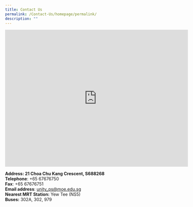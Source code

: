```yaml
---
title: Contact Us
permalink: /Contact-Us/homepage/permalink/
description: ""
---
```

<iframe loading="lazy" allowfullscreen="" style="border:0;" height="450" width="600" src="https://www.google.com/maps/embed?pb=!1m18!1m12!1m3!1d3988.621791539884!2d103.7451013140444!3d1.4032449989765954!2m3!1f0!2f0!3f0!3m2!1i1024!2i768!4f13.1!3m3!1m2!1s0x31da121de2369b27%3A0x74e5035d50e58a04!2sUnity%20Primary%20School!5e0!3m2!1sen!2ssg!4v1671774512604!5m2!1sen!2ssg"></iframe>

**Address: 21 Choa Chu Kang Crescent, S688268**<br>
**Telephone**: +65 67676750<br>
**Fax**: +65 67676751<br>
**Email address**:&nbsp;[unity\_ps@moe.edu.sg](mailto:unity_ps@moe.edu.sg)
<br>**Nearest MRT Station:** Yew Tee (NS5)
<br>**Buses:** 302A, 302, 979